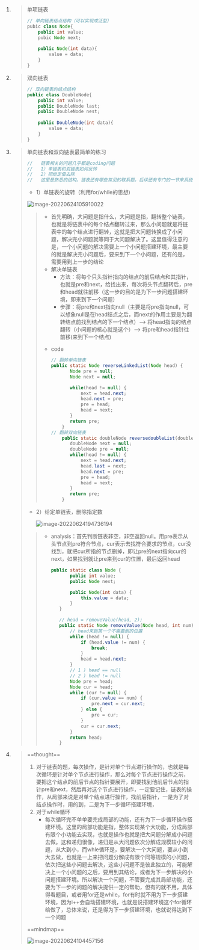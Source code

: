 1. > 单项链表
   >
   > ```java
   > // 单向链表结点结构（可以实现成泛型）
   > pubic class Node{
   >     public int value;
   >     pubic Node next;
   >     
   >     public Node(int data){
   >         value = data;
   >     }
   > }
   > 
   > 
   > ```

2. > 双向链表
   >
   > ```java
   > // 双向链表的结点结构
   > public class DoubleNode{
   >     public int value;
   >     public DoubleNode last;
   >     public DoubleNode nest;
   >     
   >     public DoubleNode(int data){
   >         value = data;
   >     }
   > }
   > ```

3. > 单向链表和双向链表最简单的练习
   >
   > ```java
   > //   链表相关的问题几乎都是coding问题
   > //   1）单链表和双链表如何反转
   > //   2）把给定值去除
   > //   这里是熟悉的结构。链表还有哪些常见的联系题，后续还有专门的一节来系统学习
   > ```
   >
   > * 1）单链表的旋转（利用for/while的思想)
   >
   > ![image-20220624105910022](https://dawn1314.oss-cn-beijing.aliyuncs.com/202206241059055.png)
   >
   > > + 首先明确，大问题是指什么，大问题是指，翻转整个链表，也就是将链表中的每个结点翻转过来，那么小问题就是将链表中的每个结点进行翻转，这就是把大问题转换成了小问题，解决完小问题就等同于大问题解决了。这里值得注意的是，一个小问题的解决需要上一个小问题搭建环境，最主要的就是解决完小问题后，要来到下一个小问题，还有的是，需要用到上一步的结论
   > > + 解决单链表
   > >   * 方法：将每个只头指针指向的结点的前后结点和其指针，也就是pre和next，给找出来，每次将头节点翻转后，pre和head就往前移（这一步的目的是为下一步问题搭建环境，即来到下一个问题）
   > >   * 步骤：将pre和next指向null（主要是将pre指向null，可以想象null是在head结点之后，而next的作用主要是为翻转结点前找到结点的下一个结点）——> 将head指向的结点翻转（小问题的核心就是这个）——> 将pre和head指针往前移(来到下一个结点) 
   > >
   > > * code
   > >
   > >   ```java
   > >   // 翻转单向链表 
   > >   public static Node reverseLinkedList(Node head) {
   > >       	Node pre = null;
   > >       	Node next = null;
   > >   
   > >       	while(head != null) {
   > >       		next = head.next;
   > >       		head.next = pre;
   > >       		pre = head;
   > >       		head = next;
   > >       	}
   > >       	return pre;
   > >       }
   > >   // 翻转双向链表
   > >       public static doubleNode reversedoubleList(doubleNode head) {
   > >       	doubleNode next = null;
   > >       	doubleNode pre = null;
   > >       	while(head != null) {
   > >       		next = head.next;
   > >       		head.last = next;
   > >       		head.next = pre;
   > >       		pre = head;
   > >       		head = next;
   > >       	}
   > >       	return pre;
   > >       }
   > >   ```
   > >
   >
   > * 2）给定单链表，删除指定数
   >
   >   ![image-20220624194736194](https://dawn1314.oss-cn-beijing.aliyuncs.com/typora202206241947239.png)
   >
   > > + analysis：首先判断链表非空，非空返回null。用pre表示从头节点到pre符合节点，cur表示去找符合要求的节点，cur没找到，就把cur所指的节点删掉，即让pre的next指向cur的next，如果找到就让pre来到cur的位置，最后返回head
   > >
   > >   ```java
   > >   public static class Node {
   > >   		public int value;
   > >   		public Node next;
   > >   
   > >   		public Node(int data) {
   > >   			this.value = data;
   > >   		}
   > >   	}
   > >   
   > >   	// head = removeValue(head, 2);
   > >   	public static Node removeValue(Node head, int num) {
   > >   		// head来到第一个不需要删的位置
   > >   		while (head != null) {
   > >   			if (head.value != num) {
   > >   				break;
   > >   			}
   > >   			head = head.next;
   > >   		}
   > >   		// 1 ) head == null
   > >   		// 2 ) head != null
   > >   		Node pre = head;
   > >   		Node cur = head;
   > >   		while (cur != null) {
   > >   			if (cur.value == num) {
   > >   				pre.next = cur.next;
   > >   			} else {
   > >   				pre = cur;
   > >   			}
   > >   			cur = cur.next;
   > >   		}
   > >   		return head;
   > >   	}
   > >   ```
   > >
   > >   
   >
   > 
   
4. >  ==thought==
   >
   > 1. 对于链表的题，每次操作，是针对单个节点进行操作的，也就是每次循环是针对单个节点进行操作，那么对每个节点进行操作之前，要把这个结点的前后节点的指针要展开，即要找到他前后节点的指针pre和next，然后再对这个节点进行操作，一定要记住，链表的操作，从局部来说是对单个结点进行操作，找前后指针，一是为了对结点操作时，用的到，二是为下一步循环搭建环境，
   > 2. 对于while循环
   >    + 每次循环完不单单要完成局部的功能，还有为下一步循环操作搭建环境。这里的局部功能是指，整体实现某个大功能，分成局部有限个小功能去实现，也就是操作也就是把大问题分解成小问题去做。这和递归很像，递归是从大问题依次分解成规模较小的问题，从大到小，而whle循环是，要解决一个大问题，要从小到大去做，也就是一上来把问题分解成有限个同等规模的小问题，依次把这些小问题去解决，这些小问题不是彼此独立的，可能解决上一个小问题的之后，要用到其结论，或者为下一步解决的小问题搭建环境。所以解决一个问题，不管要完成其局部功能，还要为下一步的问题的解决提供一定的帮助，但有的就不用，具体得看题目，或者用for还是while，for有时就不用为下一步搭建环境，因为i++会自动搭建环境，也就是说搭建环境这个for循环给做了，总体来说，还是得为下一步搭建环境，也就说得达到下一个问题
   >
   > ==mindmap==
   >
   > ![image-20220624104457156](https://dawn1314.oss-cn-beijing.aliyuncs.com/202206241044213.png)




